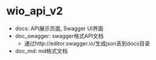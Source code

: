 # wio_api_v2

- docs: API展示页面, Swagger UI界面
- doc_swagger: swagger格式API文档
    - 通过http://editor.swagger.io/生成json丢到docs目录
- doc_md: md格式文档
